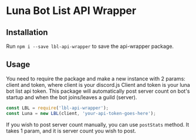 # Luna Bot List API Wrapper

## Installation

Run `npm i --save lbl-api-wrapper` to save the api-wrapper package.

## Usage

You need to require the package and make a new instance with 2 params: client and token, where client is your discord.js Client and token is your luna bot list api token. This package will automatically post server count on bot's startup and when the bot joins/leaves a guild (server).

```js
const LBL = require('lbl-api-wrapper');
const Luna = new LBL(client, 'your-api-token-goes-here');
```

If you wish to post server count manually, you can use `postStats` method. It takes 1 param, and it is server count you wish to post.
